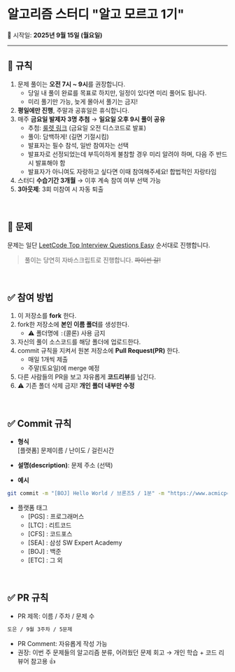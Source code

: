 # 알고리즘 스터디 "알고 모르고 1기"

📅 시작일: **2025년 9월 15일 (월요일)**

---

## 🚩 규칙

1. 문제 풀이는 **오전 7시 ~ 9시**를 권장합니다.
   - 당일 내 풀이 완료를 목표로 하지만, 일정이 있다면 미리 풀어도 됩니다.
   - 미리 풀기만 가능, 늦게 몰아서 풀기는 금지!
3. **평일에만 진행**, 주말과 공휴일은 휴식합니다.
4. 매주 **금요일 발제자 3명 추첨** → **일요일 오후 9시 풀이 공유**  
   - 추첨: [룰렛 링크](https://lazygyu.github.io/roulette/) (금요일 오전 디스코드로 발표)  
   - 풀이: 담백하게! (길면 기절시킴)
   - 발표자는 필수 참석, 일반 참여자는 선택
   - 발표자로 선정되었는데 부득이하게 불참할 경우 미리 알려야 하며, 다음 주 반드시 발표해야 함
   - 발표자가 아니여도 자랑하고 싶다면 이때 참여해주세요! 합법적인 자랑타임
6. 스터디 **수습기간 3개월** → 이후 계속 참여 여부 선택 가능
7. **3아웃제**: 3회 미참여 시 자동 퇴출

<br/>

## 🚀 문제
문제는 일단 [LeetCode Top Interview Questions Easy](https://leetcode.com/explore/interview/card/top-interview-questions-easy/) 순서대로 진행합니다.
> 풀이는 당연히 자바스크립트로 진행합니다. ~~파이썬 갈!~~

<br/>

## ✅ 참여 방법

1. 이 저장소를 **fork** 한다.
2. fork한 저장소에 **본인 이름 폴더**를 생성한다.  
   - ⚠️ 폴더명에 `:`(콜론) 사용 금지
3. 자신의 풀이 소스코드를 해당 폴더에 업로드한다.
4. commit 규칙을 지켜서 원본 저장소에 **Pull Request(PR)** 한다.  
   - 매일 1개씩 제출  
   - 주말(토요일)에 merge 예정
5. 다른 사람들의 PR을 보고 자유롭게 **코드리뷰**를 남긴다.
6. ⚠️ 기존 폴더 삭제 금지! **개인 폴더 내부만 수정**

<br/>

## ✅ Commit 규칙

- **형식**  
[플랫폼] 문제이름 / 난이도 / 걸린시간

- **설명(description)**: 문제 주소 (선택)
- **예시**
```bash
git commit -m "[BOJ] Hello World / 브론즈5 / 1분" -m "https://www.acmicpc.net/problem/2557"
```
- 플랫폼 태그
  - [PGS] : 프로그래머스
  - [LTC] : 리트코드
  - [CFS] : 코드포스
  - [SEA] : 삼성 SW Expert Academy
  - [BOJ] : 백준
  - [ETC] : 그 외

<br/>

## ✅ PR 규칙

- PR 제목: 이름 / 주차 / 문제 수
```bash
도은 / 9월 3주차 / 5문제
```
- PR Comment: 자유롭게 작성 가능
- 권장: 이번 주 문제들의 알고리즘 분류, 어려웠던 문제 회고 → 개인 학습 + 코드 리뷰어 참고용 👍

